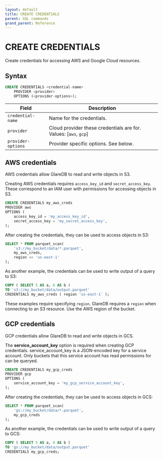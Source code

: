 ```yaml
---
layout: default
title: CREATE CREDENTIALS
parent: SQL commands
grand_parent: Reference
---
```


# CREATE CREDENTIALS

Create credentials for accessing AWS and Google Cloud resources.

## Syntax

```sql
CREATE CREDENTIALS <credential-name>
    PROVIDER <provider>
    OPTIONS (<provider-options>);
```

| Field              | Description                                                        |
| ------------------ | ------------------------------------------------------------------ |
| `credential-name`  | Name for the credentials.                                          |
| `provider`         | Cloud provider these credentials are for. Values: \[`aws`, `gcp`\] |
| `provider-options` | Provider specific options. See below.                              |

## AWS credentials

AWS credentials allow GlareDB to read and write objects in S3.

Creating AWS credentials requires `access_key_id` and `secret_access_key`. These
correspond to an IAM user with permissions for accessing objects in S3.

```sql
CREATE CREDENTIALS my_aws_creds
PROVIDER aws
OPTIONS (
    access_key_id = 'my_access_key_id',
    secret_access_key = 'my_secret_access_key',
);
```

After creating the credentials, they can be used to access objects in S3:

```sql
SELECT * FROM parquet_scan(
    's3://my_bucket/data/*.parquet',
    my_aws_creds,
    region => 'us-east-1'
);
```

As another example, the credentials can be used to write output of a query to
S3:

```sql
COPY ( SELECT 5 AS a, 6 AS b )
TO 's3://my_bucket/data/output.parquet'
CREDENTIALS my_aws_creds ( region 'us-east-1' );
```

These examples require specifying `region`. GlareDB requires a `region` when
connecting to an S3 resource. Use the AWS region of the bucket.

## GCP credentials

GCP credentials allow GlareDB to read and write objects in GCS.

The **service_account_key** option is required when creating GCP credentials.
service_account_key is a JSON-encoded key for a service account. Only buckets
that this service account has read permissions for can be queryed.

```sql
CREATE CREDENTIALS my_gcp_creds
PROVIDER gcp
OPTIONS (
    service_account_key = 'my_gcp_service_account_key',
);
```

After creating the credentials, they can be used to access objects in GCS:

```sql
SELECT * FROM parquet_scan(
    'gs://my_bucket/data/*.parquet',
    my_gcp_creds
);
```

As another example, the credentials can be used to write output of a query to
GCS:

```sql
COPY ( SELECT 5 AS a, 6 AS b )
TO 'gs://my_bucket/data/output.parquet'
CREDENTIALS my_gcp_creds;
```
